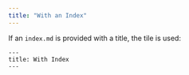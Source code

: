 ```yaml
---
title: "With an Index"
---
```


If an `index.md` is provided with a title, the tile is used:

```
---
title: With Index
---
```